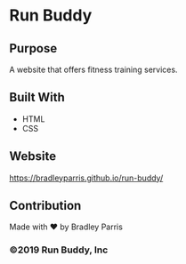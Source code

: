 # Run Buddy

## Purpose
A website that offers fitness training services.

## Built With
* HTML
* CSS

## Website
https://bradleyparris.github.io/run-buddy/

## Contribution
Made with ❤️ by Bradley Parris

### ©️2019 Run Buddy, Inc 
